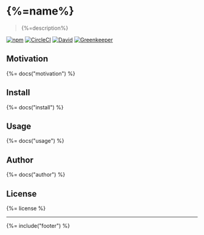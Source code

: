 # {%=name%}
> {%=description%}

[![npm](https://img.shields.io/npm/v/winster.svg)]()
[![CircleCI](https://img.shields.io/circleci/project/github/stefanwalther/winster.svg)]()
[![David](https://img.shields.io/david/stefanwalther/winster.svg)]()
[![Greenkeeper](https://badges.greenkeeper.io/stefanwalther/winster.svg)](https://greenkeeper.io/)

## Motivation
{%= docs("motivation") %}

## Install
{%= docs("install") %}

## Usage
{%= docs("usage") %}

## Author
{%= docs("author") %}

## License
{%= license %}

***

{%= include("footer") %}